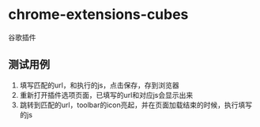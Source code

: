 # chrome-extensions-cubes
谷歌插件

## 测试用例
1. 填写匹配的url，和执行的js，点击保存，存到浏览器
2. 重新打开插件选项页面，已填写的url和对应js会显示出来
3. 跳转到匹配的url，toolbar的icon亮起，并在页面加载结束的时候，执行填写的js
